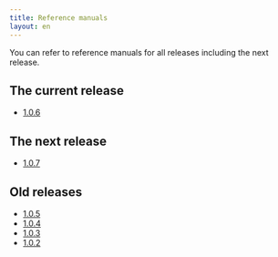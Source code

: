 ```yaml
---
title: Reference manuals
layout: en
---
```


You can refer to reference manuals for all releases including the next
release.

## The current release

* [1.0.6](1.0.6/)

## The next release

* [1.0.7](1.0.7/)

## Old releases

* [1.0.5](1.0.5/)
* [1.0.4](1.0.4/)
* [1.0.3](1.0.3/)
* [1.0.2](1.0.2/)
